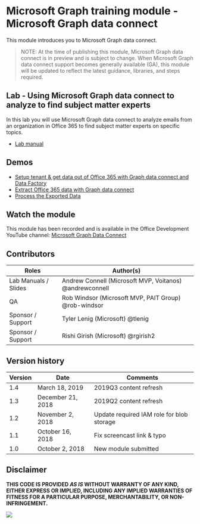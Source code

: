 # Microsoft Graph training module - Microsoft Graph data connect

This module introduces you to Microsoft Graph data connect.

> NOTE: At the time of publishing this module, Microsoft Graph data connect is in preview and is subject to change. When Microsoft Graph data connect support becomes generally available (GA), this module will be updated to reflect the latest guidance, libraries, and steps required.

## Lab - Using Microsoft Graph data connect to analyze to find subject matter experts

In this lab you will use Microsoft Graph data connect to analyze emails from an organization in Office 365 to find subject matter experts on specific topics.

- [Lab manual](./Lab.md)

## Demos

- [Setup tenant & get data out of Office 365 with Graph data connect and Data Factory](./Demos/01-setup)
- [Extract Office 365 data with Graph data connect](./Demos/02-extract)
- [Process the Exported Data](./Demos/03-app)

## Watch the module

This module has been recorded and is available in the Office Development YouTube channel: [Microsoft Graph Data Connect](https://www.youtube.com/watch?v=p6wnd-dAKZ8)

## Contributors

| Roles                | Author(s)                                               |
| -------------------- | ------------------------------------------------------- |
| Lab Manuals / Slides | Andrew Connell (Microsoft MVP, Voitanos) @andrewconnell |
| QA                   | Rob Windsor (Microsoft MVP, PAIT Group) @rob-windsor    |
| Sponsor / Support    | Tyler Lenig (Microsoft) @tlenig                         |
| Sponsor / Support    | Rishi Girish (Microsoft) @rgirish2                      |

## Version history

| Version | Date              | Comments                                  |
| ------- | ----------------- | ----------------------------------------- |
| 1.4     | March 18, 2019    | 2019Q3 content refresh                    |
| 1.3     | December 21, 2018 | 2019Q2 content refresh                    |
| 1.2     | November 2, 2018  | Update required IAM role for blob storage |
| 1.1     | October 16, 2018  | Fix screencast link & typo                |
| 1.0     | October 2, 2018   | New module submitted                      |

## Disclaimer

**THIS CODE IS PROVIDED _AS IS_ WITHOUT WARRANTY OF ANY KIND, EITHER EXPRESS OR IMPLIED, INCLUDING ANY IMPLIED WARRANTIES OF FITNESS FOR A PARTICULAR PURPOSE, MERCHANTABILITY, OR NON-INFRINGEMENT.**

<img src="https://telemetry.sharepointpnp.com/msgraph-training-dataconnect" />
